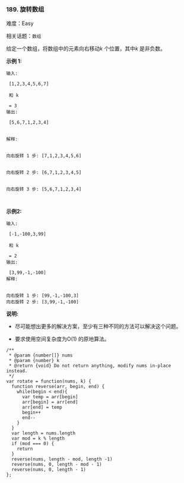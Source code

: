 ### 189. 旋转数组

难度：Easy

相关话题：`数组`

给定一个数组，将数组中的元素向右移动*k* 个位置，其中*k* 是非负数。



**示例 1:** 





```
输入:

 [1,2,3,4,5,6,7]

 和 k

 = 3
输出:

 [5,6,7,1,2,3,4]


解释:


向右旋转 1 步: [7,1,2,3,4,5,6]


向右旋转 2 步: [6,7,1,2,3,4,5]


向右旋转 3 步: [5,6,7,1,2,3,4]



```


**示例2:** 





```
输入:

 [-1,-100,3,99]

 和 k

 = 2
输出:

 [3,99,-1,-100]
解释:

 
向右旋转 1 步: [99,-1,-100,3]
向右旋转 2 步: [3,99,-1,-100]
```


**说明:** 




* 尽可能想出更多的解决方案，至少有三种不同的方法可以解决这个问题。

* 要求使用空间复杂度为O(1) 的原地算法。






```
/**
 * @param {number[]} nums
 * @param {number} k
 * @return {void} Do not return anything, modify nums in-place instead.
 */
var rotate = function(nums, k) {
  function reverse(arr, begin, end) {
    while(begin < end){
      var temp = arr[begin]
      arr[begin] = arr[end]
      arr[end] = temp
      begin++
      end--
    }
  }
  var length = nums.length
  var mod = k % length
  if (mod === 0) {
    return
  }
  reverse(nums, length - mod, length -1)
  reverse(nums, 0, length - mod - 1)
  reverse(nums, 0, length - 1)
};



```

